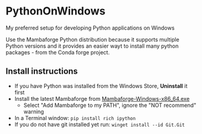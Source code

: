 # PythonOnWindows

My preferred setup for developing Python applications on Windows

Use the Mambaforge Python distribution because it supports multiple Python versions and it provides an easier wayt to install many python packages - from the Conda forge project.

## Install instructions

-  If you have Python was installed from the Windows Store, **Uninstall** it first
- Install the latest Mambaforge from [Mambaforge-Windows-x86_64.exe](https://github.com/conda-forge/miniforge/releases/latest/download/Mambaforge-Windows-x86_64.exe)
    - Select "Add Mambaforge to my PATH", ignore the "NOT recommend" warning
- In a Terminal window: ```pip install rich ipython```
- If you do not have git installed yet run: ```winget install --id Git.Git```